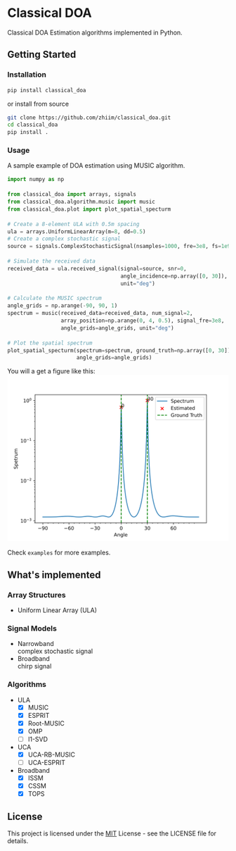 # Classical DOA

Classical DOA Estimation algorithms implemented in Python.

## Getting Started

### Installation

```bash
pip install classical_doa
```
or install from source

```bash
git clone https://github.com/zhiim/classical_doa.git
cd classical_doa
pip install .
```

### Usage

A sample example of DOA estimation using MUSIC algorithm.

```python
import numpy as np

from classical_doa import arrays, signals
from classical_doa.algorithm.music import music
from classical_doa.plot import plot_spatial_specturm

# Create a 8-element ULA with 0.5m spacing
ula = arrays.UniformLinearArray(m=8, dd=0.5)
# Create a complex stochastic signal
source = signals.ComplexStochasticSignal(nsamples=1000, fre=3e8, fs=1e9)

# Simulate the received data
received_data = ula.received_signal(signal=source, snr=0,
                                    angle_incidence=np.array([0, 30]),
                                    unit="deg")

# Calculate the MUSIC spectrum
angle_grids = np.arange(-90, 90, 1)
spectrum = music(received_data=received_data, num_signal=2,
                 array_position=np.arange(0, 4, 0.5), signal_fre=3e8,
                 angle_grids=angle_grids, unit="deg")

# Plot the spatial spectrum
plot_spatial_specturm(spectrum=spectrum, ground_truth=np.array([0, 30]),
                      angle_grids=angle_grids)
```
You will a get a figure like this:
![music_spectrum](pics/music_spectrum.svg)

Check `examples` for more examples.

## What's implemented 

### Array Structures

* Uniform Linear Array (ULA)  

### Signal Models

* Narrowband  
    complex stochastic signal
* Broadband  
    chirp signal 

### Algorithms

* ULA
    - [x] MUSIC
    - [x] ESPRIT
    - [x] Root-MUSIC
    - [x] OMP
    - [ ] l1-SVD
* UCA
    - [x] UCA-RB-MUSIC
    - [ ] UCA-ESPRIT
* Broadband
    - [x] ISSM
    - [x] CSSM
    - [x] TOPS

## License

This project is licensed under the [MIT](LICENSE) License - see the LICENSE file for details.
